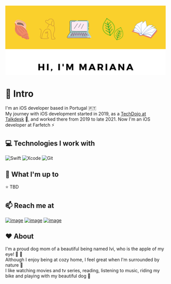 ![Header](https://github.com/marianamend3s/marianamend3s/blob/main/Amarelo4.png)

# 👋 Intro
I'm an iOS developer based in Portugal 🇵🇹  
My journey with iOS development started in 2019, as a [TechDojo at Talkdesk](https://engineering.talkdesk.com/tech-dojo-ing-for-ios-2f86225ca93f) 🥋, and worked there from 2019 to late 2021.
Now I'm an iOS developer at Farfetch ⚡️

## 💻 Technologies I work with
![Swift](https://img.shields.io/badge/swift-F54A2A?style=for-the-badge&logo=swift&logoColor=white)
![Xcode](https://img.shields.io/badge/Xcode-007ACC?style=for-the-badge&logo=Xcode&logoColor=white)
![Git](https://img.shields.io/badge/git-%23F05033.svg?style=for-the-badge&logo=git&logoColor=white)

## 📝 What I'm up to
⭐ TBD

## 📫 Reach me at
[![image](https://img.shields.io/badge/GitHub-100000?style=for-the-badge&logo=github&logoColor=white)](https://github.com/marianamend3s)
[![image](https://img.shields.io/badge/LinkedIn-0077B5?style=for-the-badge&logo=linkedin&logoColor=white)](https://www.linkedin.com/in/marianamend3s/)
[![image](https://img.shields.io/badge/Medium-12100E?style=for-the-badge&logo=medium&logoColor=white)](https://medium.com/@mariana_mendes)

## ❤️ About
I'm a proud dog mom of a beautiful being named Ivi, who is the apple of my eye! 🐶 💛  
Although I enjoy being at cozy home, I feel great when I'm surrounded by nature 🍃  
I like watching movies and tv series, reading, listening to music, riding my bike and playing with my beautiful dog 🎉
